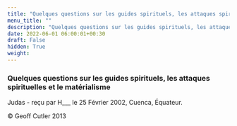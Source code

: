 ```yaml
---
title: "Quelques questions sur les guides spirituels, les attaques spirituelles et le matérialisme"
menu_title: ""
description: "Quelques questions sur les guides spirituels, les attaques spirituelles et le matérialisme"
date: 2022-06-01 06:00:01+00:30
draft: False
hidden: True
weight:
---
```

### Quelques questions sur les guides spirituels, les attaques spirituelles et le matérialisme

Judas - reçu par H___  le 25 Février 2002, Cuenca, Équateur.



© Geoff Cutler 2013